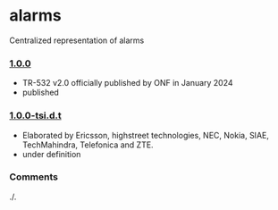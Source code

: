 # alarms
Centralized representation of alarms

### [1.0.0](../../tree/TR532v2_0)
- TR-532 v2.0 officially published by ONF in January 2024
- published

### [1.0.0-tsi.d.t](../../tree/tsi)
- Elaborated by Ericsson, highstreet technologies, NEC, Nokia, SIAE, TechMahindra, Telefonica and ZTE.
- under definition

### Comments
./.
